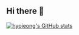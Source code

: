 ## Hi there 👋
[![hyojeong's GitHub stats](https://github-readme-stats.vercel.app/api?hyojeongchoi=anuraghazra)](https://github.com/hyojeongchoi/github-readme-stats)

<!--
**hyojeongchoi/hyojeongchoi** is a ✨ _special_ ✨ repository because its `README.md` (this file) appears on your GitHub profile.

Here are some ideas to get you started:

- 🔭 I’m currently working on ...
- 🌱 I’m currently learning ...
- 👯 I’m looking to collaborate on ...
- 🤔 I’m looking for help with ...
- 💬 Ask me about ...
- 📫 How to reach me: ...
- 😄 Pronouns: ...
- ⚡ Fun fact: ...
-->
